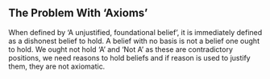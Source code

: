 ## The Problem With ‘Axioms’
When defined by ‘A unjustified, foundational belief’, it is immediately defined as a dishonest belief to hold. A belief with no basis is not a belief one ought to hold. We ought not hold ‘A’ and ‘Not A’ as these are contradictory positions, we need reasons to hold beliefs and if reason is used to justify them, they are not axiomatic.